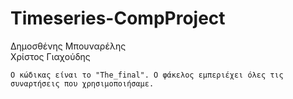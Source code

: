 # Timeseries-CompProject    
Δημοσθένης Μπουναρέλης       
Χρίστος Γιαχούδης
    
    Ο κώδικας είναι το "The_final". Ο φάκελος εμπεριέχει όλες τις συναρτήσεις που χρησιμοποιήσαμε. 
